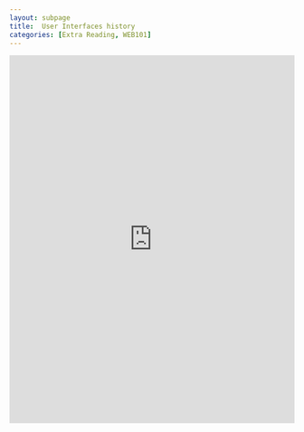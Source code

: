 ```yaml
---
layout: subpage
title:  User Interfaces history
categories: [Extra Reading, WEB101]
---
```

<iframe src='http://katieball.me/uni/extra/life-of-ui/ui.html' width='100%' height='650' frameborder='0'></iframe>
